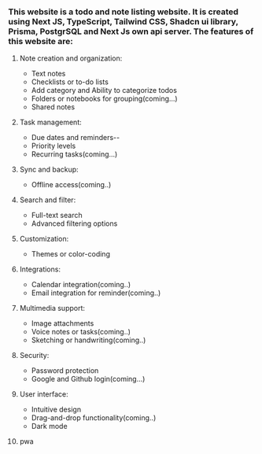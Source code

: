 ### This website is a todo and note listing website. It is created using Next JS, TypeScript, Tailwind CSS, Shadcn ui library, Prisma, PostgrSQL and Next Js own api server. The features of this website are:

1. Note creation and organization:

   - Text notes
   - Checklists or to-do lists
   - Add category and Ability to categorize todos
   - Folders or notebooks for grouping(coming...)
   - Shared notes

2. Task management:

   - Due dates and reminders--
   - Priority levels
   - Recurring tasks(coming...)

3. Sync and backup:

   - Offline access(coming..)

4. Search and filter:

   - Full-text search
   - Advanced filtering options

5. Customization:

   - Themes or color-coding

6. Integrations:

   - Calendar integration(coming..)
   - Email integration for reminder(coming..)

7. Multimedia support:

   - Image attachments
   - Voice notes or tasks(coming..)
   - Sketching or handwriting(coming..)

8. Security:

   - Password protection
   - Google and Github login(coming...)

9. User interface:

   - Intuitive design
   - Drag-and-drop functionality(coming..)
   - Dark mode

10. pwa
